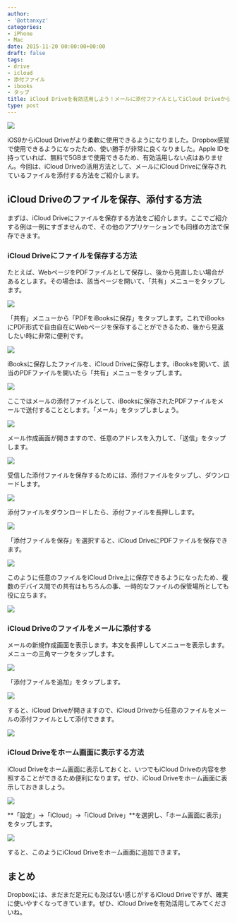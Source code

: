 ```yaml
---
author:
- '@ottanxyz'
categories:
- iPhone
- Mac
date: 2015-11-20 00:00:00+00:00
draft: false
tags:
- drive
- icloud
- 添付ファイル
- ibooks
- タップ
title: iCloud Driveを有効活用しよう！メールに添付ファイルとしてiCloud Driveからファイルを選択する方法
type: post
---
```


![](151120-564fa786966e9.jpg)

iOS9からiCloud Driveがより柔軟に使用できるようになりました。Dropbox感覚で使用できるようになったため、使い勝手が非常に良くなりました。Apple IDを持っていれば、無料で5GBまで使用できるため、有効活用しない点はありません。今回は、iCloud Driveの活用方法として、メールにiCloud Driveに保存されているファイルを添付する方法をご紹介します。

## iCloud Driveのファイルを保存、添付する方法

まずは、iCloud Driveにファイルを保存する方法をご紹介します。ここでご紹介する例は一例にすぎませんので、その他のアプリケーションでも同様の方法で保存できます。

### iCloud Driveにファイルを保存する方法

たとえば、WebページをPDFファイルとして保存し、後から見直したい場合があるとします。その場合は、該当ページを開いて、「共有」メニューをタップします。

![](151120-564fa787df2ff.png)

「共有」メニューから「PDFをiBooksに保存」をタップします。これでiBooksにPDF形式で自由自在にWebページを保存することができるため、後から見返したい時に非常に便利です。

![](151120-564fa78951973.png)

iBooksに保存したファイルを、iCloud Driveに保存します。iBooksを開いて、該当のPDFファイルを開いたら「共有」メニューをタップします。

![](151120-564fa78b3e8da.png)

ここではメールの添付ファイルとして、iBooksに保存されたPDFファイルをメールで送付することとします。「メール」をタップしましょう。

![](151120-564fa78cc5148.png)

メール作成画面が開きますので、任意のアドレスを入力して、「送信」をタップします。

![](151120-564fa78e325b1-1.png)

受信した添付ファイルを保存するためには、添付ファイルをタップし、ダウンロードします。

![](151120-564fa7901f131.png)

添付ファイルをダウンロードしたら、添付ファイルを長押しします。

![](151120-564fa7913c217.png)

「添付ファイルを保存」を選択すると、iCloud DriveにPDFファイルを保存できます。

![](151120-564fa7927969f-1.png)

このように任意のファイルをiCloud Drive上に保存できるようになったため、複数のデバイス間での共有はもちろんの事、一時的なファイルの保管場所としても役に立ちます。

![](151120-564fa7940ebaa-1.png)

### iCloud Driveのファイルをメールに添付する

メールの新規作成画面を表示します。本文を長押ししてメニューを表示します。メニューの三角マークをタップします。

![](151120-564fa7953742c-1.png)

「添付ファイルを追加」をタップします。

![](151120-564fa79670263-1.png)

すると、iCloud Driveが開きますので、iCloud Driveから任意のファイルをメールの添付ファイルとして添付できます。

![](151120-564fa797a88ca-1.png)

### iCloud Driveをホーム画面に表示する方法

iCloud Driveをホーム画面に表示しておくと、いつでもiCloud Driveの内容を参照することができるため便利になります。ぜひ、iCloud Driveをホーム画面に表示しておきましょう。

![](151120-564fa868923f6.png)

**「設定」→「iCloud」→「iCloud Drive」**を選択し、「ホーム画面に表示」をタップします。

![](151120-564fa86a2a3f9.png)

すると、このようにiCloud Driveをホーム画面に追加できます。

## まとめ

Dropboxには、まだまだ足元にも及ばない感じがするiCloud Driveですが、確実に使いやすくなってきています。ぜひ、iCloud Driveを有効活用してみてくださいね。
